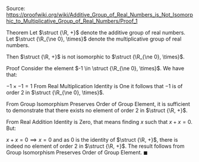 # 

Source: https://proofwiki.org/wiki/Additive_Group_of_Real_Numbers_is_Not_Isomorphic_to_Multiplicative_Group_of_Real_Numbers/Proof_1

Theorem
Let $\struct {\R, +}$ denote the additive group of real numbers.
Let $\struct {\R_{\ne 0}, \times}$ denote the multiplicative group of real numbers.

Then $\struct {\R, +}$ is not isomorphic to $\struct {\R_{\ne 0}, \times}$.


Proof
Consider the element $-1 \in \struct {\R_{\ne 0}, \times}$.
We have that:

$-1 \times -1 = 1$
From Real Multiplication Identity is One it follows that $-1$ is of order $2$ in $\struct {\R_{\ne 0}, \times}$.

From Group Isomorphism Preserves Order of Group Element, it is sufficient to demonstrate that there exists no element of order $2$ in $\struct {\R, +}$.

From Real Addition Identity is Zero, that means finding $x$ such that $x + x = 0$.
But:

$x + x = 0 \implies x = 0$
and as $0$ is the identity of $\struct {\R, +}$, there is indeed no element of order $2$ in $\struct {\R, +}$.
The result follows from Group Isomorphism Preserves Order of Group Element.
$\blacksquare$





